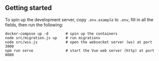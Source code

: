 ## Getting started
To spin up the development server, copy `.env.example` to `.env`, fill in all the fields, then run the following:
```shell
docker-compose up -d        # spin up the containers
node src/migration.js up    # run migrations
node src/wss.js             # open the websocket server (ws) at port 3000
npm run serve               # start the Vue web server (http) at port 8080
```
